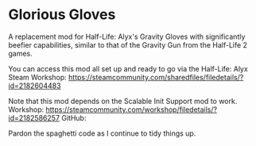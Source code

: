 # Glorious Gloves
A replacement mod for Half-Life: Alyx's Gravity Gloves with significantly beefier capabilities, similar to that of the Gravity Gun from the Half-Life 2 games.

You can access this mod all set up and ready to go via the Half-Life: Alyx Steam Workshop:
https://steamcommunity.com/sharedfiles/filedetails/?id=2182604483

Note that this mod depends on the Scalable Init Support mod to work.
Workshop: https://steamcommunity.com/workshop/filedetails/?id=2182586257
GitHub: 

Pardon the spaghetti code as I continue to tidy things up.